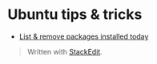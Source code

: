 
# Ubuntu tips & tricks

 - [List & remove packages installed today](001-Remove-packages-from-today.md)

> Written with [StackEdit](https://stackedit.io/).
<!--stackedit_data:
eyJoaXN0b3J5IjpbMTQyMjQxOTAxOF19
-->